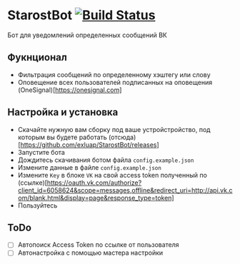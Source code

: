 # StarostBot [![Build Status](http://drone.exluap.xyz/api/badges/exluap/StarostBot/status.svg)](http://drone.exluap.xyz/exluap/StarostBot)
Бот для уведомлений определенных сообщений ВК


## Фукнционал

* Фильтрация сообщений по определенному хэштегу или слову
* Оповещение всех пользователей подписанных на оповещения (OneSignal)[https://onesignal.com]

## Настройка и установка

* Скачайте нужную вам сборку под ваше устройстройство, под которым вы будете работать (отсюда)[https://github.com/exluap/StarostBot/releases]
* Запустите бота
* Дождитесь скачивания ботом файла `config.example.json`
* Измените данные в файле `config.example.json`
* Измените `Key` в блоке `VK` на свой access token полученный по (ссылке)[https://oauth.vk.com/authorize?client_id=6058624&scope=messages,offline&redirect_uri=http://api.vk.com/blank.html&display=page&response_type=token]
* Пользуйтесь

## ToDo

- [ ] Автопоиск Access Token по ссылке от пользователя
- [ ] Автонастройка с помощью мастера настройки
